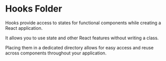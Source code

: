 # Hooks Folder

Hooks provide access to states for functional components while creating a React application.

It allows you to use state and other React features without writing a class. 

Placing them in a dedicated directory allows for easy access and reuse across components throughout your application.